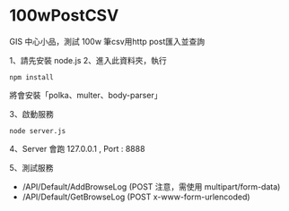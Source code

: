 # 100wPostCSV
GIS 中心小品，測試 100w 筆csv用http post匯入並查詢


1、請先安裝 node.js
2、進入此資料夾，執行
  
    npm install
    
將會安裝「polka、multer、body-parser」

3、啟動服務

    node server.js
    
4、Server 會跑 127.0.0.1 , Port : 8888

5、測試服務
<ul>
<li>/API/Default/AddBrowseLog   (POST 注意，需使用 multipart/form-data)</li>
<li>/API/Default/GetBrowseLog   (POST x-www-form-urlencoded) </li>
</ul>        
